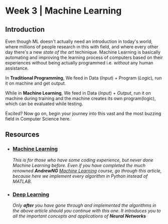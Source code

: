 # Week 3 | Machine Learning

## Introduction 

Even though ML doesn't actually need an introduction in today's world, where millions of people research in this with field, and where every other day there's a new *state of the art* techinique. Machine Learning is basically automating and improving the learning process of computers based on their experiences without being actually programmed i.e. *without* any human assistance.   

In **Traditional Programming**, We feed in Data (*Input*) + Program (*Logic*), run it on machine and get output.

While in **Machine Learning**, We feed in Data (*Input*) + *Output*, run it on machine during training and the machine creates its own program(logic), which can be evaluated while testing.

Excited? Now go on, begin your journey into this vast and the most buzzing field in Computer Science here.

## Resources

- ### [Machine Learning](https://www.wncc-iitb.org/wiki/index.php/Machine_Learning) 
   
   *This is for those who have some coding experience, but never done Machine Learning before. Even if you have completed the much renowned **AndrewNG** [Machine Learning](https://www.coursera.org/learn/machine-learning) course, go through this article, because here we implement every algorithm in Python instead of MATLAB.*

- ### [Deep Learning](https://www.wncc-iitb.org/wiki/index.php/Deep_Learning)
  
  *Only **after** you have gone through and implemented the algorithms in the above article should you continue with this one. It introduces you to all the important concepts and applications of **Neural Networks***